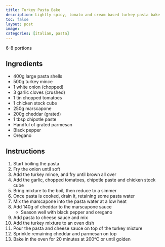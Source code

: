 ```yaml
---
title: Turkey Pasta Bake
description: Lightly spicy, tomato and cream based turkey pasta bake 
toc: false
layout: post
image: 
categories: [italian, pasta]
---
```


6-8 portions

## Ingredients

- 400g large pasta shells
- 500g turkey mince
- 1 white onion (chopped)
- 3 garlic cloves (crushed)
- 1 tin chopped tomatoes
- 1 chicken stock cube
- 250g marscapone
- 200g cheddar (grated)
- 1 tbsp chipotle paste
- Handful of grated parmesan
- Black pepper
- Oregano

## Instructions

1. Start boiling the pasta
2. Fry the onion until soft
3. Add the turkey mince, and fry until brown all over
4. Add the garlic, chopped tomatoes, chipotle paste and chicken stock cube
5. Bring mixture to the boil, then reduce to a simmer
6. Once pasta is cooked, drain it, retaining some pasta water
7. Mix the marscapone into the pasta water at a low heat
8. Add 140g of cheddar to the marscapone sauce
   - Season well with black pepper and oregano
9. Add pasta to cheese sauce and mix
10. Add the turkey mixture to an oven dish
11. Pour the pasta and cheese sauce on top of the turkey mixture
12. Sprinkle remaining cheddar and parmesan on top
13. Bake in the oven for 20 minutes at 200ᵒC or until golden
 